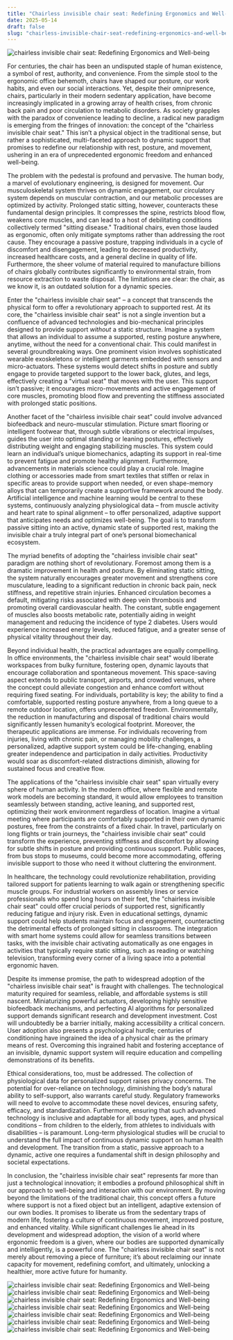 ```yaml
---
title: "Chairless invisible chair seat: Redefining Ergonomics and Well-being"
date: 2025-05-14
draft: false
slug: "chairless-invisible-chair-seat-redefining-ergonomics-and-well-being" 
---
```


![chairless invisible chair seat: Redefining Ergonomics and Well-being](https://ae01.alicdn.com/kf/Sc7398062a36c45f4826dbf52f68948d2a/Wearable-invisible-seat-artifact-exoskeleton-chairless-chair-chair-human-wearable-chair-magic-Outdoor-fishing-chair.jpg_Q90.jpg_.webp "chairless invisible chair seat: Redefining Ergonomics and Well-being")

For centuries, the chair has been an undisputed staple of human existence, a symbol of rest, authority, and convenience. From the simple stool to the ergonomic office behemoth, chairs have shaped our posture, our work habits, and even our social interactions. Yet, despite their omnipresence, chairs, particularly in their modern sedentary application, have become increasingly implicated in a growing array of health crises, from chronic back pain and poor circulation to metabolic disorders. As society grapples with the paradox of convenience leading to decline, a radical new paradigm is emerging from the fringes of innovation: the concept of the "chairless invisible chair seat." This isn’t a physical object in the traditional sense, but rather a sophisticated, multi-faceted approach to dynamic support that promises to redefine our relationship with rest, posture, and movement, ushering in an era of unprecedented ergonomic freedom and enhanced well-being.

The problem with the pedestal is profound and pervasive. The human body, a marvel of evolutionary engineering, is designed for movement. Our musculoskeletal system thrives on dynamic engagement, our circulatory system depends on muscular contraction, and our metabolic processes are optimized by activity. Prolonged static sitting, however, counteracts these fundamental design principles. It compresses the spine, restricts blood flow, weakens core muscles, and can lead to a host of debilitating conditions collectively termed "sitting disease." Traditional chairs, even those lauded as ergonomic, often only mitigate symptoms rather than addressing the root cause. They encourage a passive posture, trapping individuals in a cycle of discomfort and disengagement, leading to decreased productivity, increased healthcare costs, and a general decline in quality of life. Furthermore, the sheer volume of material required to manufacture billions of chairs globally contributes significantly to environmental strain, from resource extraction to waste disposal. The limitations are clear: the chair, as we know it, is an outdated solution for a dynamic species.

Enter the "chairless invisible chair seat" – a concept that transcends the physical form to offer a revolutionary approach to supported rest. At its core, the "chairless invisible chair seat" is not a single invention but a confluence of advanced technologies and bio-mechanical principles designed to provide support *without* a static structure. Imagine a system that allows an individual to assume a supported, resting posture anywhere, anytime, without the need for a conventional chair. This could manifest in several groundbreaking ways. One prominent vision involves sophisticated wearable exoskeletons or intelligent garments embedded with sensors and micro-actuators. These systems would detect shifts in posture and subtly engage to provide targeted support to the lower back, glutes, and legs, effectively creating a "virtual seat" that moves with the user. This support isn’t passive; it encourages micro-movements and active engagement of core muscles, promoting blood flow and preventing the stiffness associated with prolonged static positions.

Another facet of the "chairless invisible chair seat" could involve advanced biofeedback and neuro-muscular stimulation. Picture smart flooring or intelligent footwear that, through subtle vibrations or electrical impulses, guides the user into optimal standing or leaning postures, effectively distributing weight and engaging stabilizing muscles. This system could learn an individual’s unique biomechanics, adapting its support in real-time to prevent fatigue and promote healthy alignment. Furthermore, advancements in materials science could play a crucial role. Imagine clothing or accessories made from smart textiles that stiffen or relax in specific areas to provide support when needed, or even shape-memory alloys that can temporarily create a supportive framework around the body. Artificial intelligence and machine learning would be central to these systems, continuously analyzing physiological data – from muscle activity and heart rate to spinal alignment – to offer personalized, adaptive support that anticipates needs and optimizes well-being. The goal is to transform passive sitting into an active, dynamic state of supported rest, making the invisible chair a truly integral part of one’s personal biomechanical ecosystem.

The myriad benefits of adopting the "chairless invisible chair seat" paradigm are nothing short of revolutionary. Foremost among them is a dramatic improvement in health and posture. By eliminating static sitting, the system naturally encourages greater movement and strengthens core musculature, leading to a significant reduction in chronic back pain, neck stiffness, and repetitive strain injuries. Enhanced circulation becomes a default, mitigating risks associated with deep vein thrombosis and promoting overall cardiovascular health. The constant, subtle engagement of muscles also boosts metabolic rate, potentially aiding in weight management and reducing the incidence of type 2 diabetes. Users would experience increased energy levels, reduced fatigue, and a greater sense of physical vitality throughout their day.

Beyond individual health, the practical advantages are equally compelling. In office environments, the "chairless invisible chair seat" would liberate workspaces from bulky furniture, fostering open, dynamic layouts that encourage collaboration and spontaneous movement. This space-saving aspect extends to public transport, airports, and crowded venues, where the concept could alleviate congestion and enhance comfort without requiring fixed seating. For individuals, portability is key; the ability to find a comfortable, supported resting posture anywhere, from a long queue to a remote outdoor location, offers unprecedented freedom. Environmentally, the reduction in manufacturing and disposal of traditional chairs would significantly lessen humanity’s ecological footprint. Moreover, the therapeutic applications are immense. For individuals recovering from injuries, living with chronic pain, or managing mobility challenges, a personalized, adaptive support system could be life-changing, enabling greater independence and participation in daily activities. Productivity would soar as discomfort-related distractions diminish, allowing for sustained focus and creative flow.

The applications of the "chairless invisible chair seat" span virtually every sphere of human activity. In the modern office, where flexible and remote work models are becoming standard, it would allow employees to transition seamlessly between standing, active leaning, and supported rest, optimizing their work environment regardless of location. Imagine a virtual meeting where participants are comfortably supported in their own dynamic postures, free from the constraints of a fixed chair. In travel, particularly on long flights or train journeys, the "chairless invisible chair seat" could transform the experience, preventing stiffness and discomfort by allowing for subtle shifts in posture and providing continuous support. Public spaces, from bus stops to museums, could become more accommodating, offering invisible support to those who need it without cluttering the environment.

In healthcare, the technology could revolutionize rehabilitation, providing tailored support for patients learning to walk again or strengthening specific muscle groups. For industrial workers on assembly lines or service professionals who spend long hours on their feet, the "chairless invisible chair seat" could offer crucial periods of supported rest, significantly reducing fatigue and injury risk. Even in educational settings, dynamic support could help students maintain focus and engagement, counteracting the detrimental effects of prolonged sitting in classrooms. The integration with smart home systems could allow for seamless transitions between tasks, with the invisible chair activating automatically as one engages in activities that typically require static sitting, such as reading or watching television, transforming every corner of a living space into a potential ergonomic haven.

Despite its immense promise, the path to widespread adoption of the "chairless invisible chair seat" is fraught with challenges. The technological maturity required for seamless, reliable, and affordable systems is still nascent. Miniaturizing powerful actuators, developing highly sensitive biofeedback mechanisms, and perfecting AI algorithms for personalized support demands significant research and development investment. Cost will undoubtedly be a barrier initially, making accessibility a critical concern. User adoption also presents a psychological hurdle; centuries of conditioning have ingrained the idea of a physical chair as the primary means of rest. Overcoming this ingrained habit and fostering acceptance of an invisible, dynamic support system will require education and compelling demonstrations of its benefits.

Ethical considerations, too, must be addressed. The collection of physiological data for personalized support raises privacy concerns. The potential for over-reliance on technology, diminishing the body’s natural ability to self-support, also warrants careful study. Regulatory frameworks will need to evolve to accommodate these novel devices, ensuring safety, efficacy, and standardization. Furthermore, ensuring that such advanced technology is inclusive and adaptable for all body types, ages, and physical conditions – from children to the elderly, from athletes to individuals with disabilities – is paramount. Long-term physiological studies will be crucial to understand the full impact of continuous dynamic support on human health and development. The transition from a static, passive approach to a dynamic, active one requires a fundamental shift in design philosophy and societal expectations.

In conclusion, the "chairless invisible chair seat" represents far more than just a technological innovation; it embodies a profound philosophical shift in our approach to well-being and interaction with our environment. By moving beyond the limitations of the traditional chair, this concept offers a future where support is not a fixed object but an intelligent, adaptive extension of our own bodies. It promises to liberate us from the sedentary traps of modern life, fostering a culture of continuous movement, improved posture, and enhanced vitality. While significant challenges lie ahead in its development and widespread adoption, the vision of a world where ergonomic freedom is a given, where our bodies are supported dynamically and intelligently, is a powerful one. The "chairless invisible chair seat" is not merely about removing a piece of furniture; it’s about reclaiming our innate capacity for movement, redefining comfort, and ultimately, unlocking a healthier, more active future for humanity.

![chairless invisible chair seat: Redefining Ergonomics and Well-being](https://m.media-amazon.com/images/I/61B43oVLmBL._AC_SL1500_.jpg "chairless invisible chair seat: Redefining Ergonomics and Well-being") ![chairless invisible chair seat: Redefining Ergonomics and Well-being](https://down-id.img.susercontent.com/file/sg-11134201-7rfih-m44fuayiccbj73 "chairless invisible chair seat: Redefining Ergonomics and Well-being") ![chairless invisible chair seat: Redefining Ergonomics and Well-being](https://m.media-amazon.com/images/I/611CoIYdYvL._AC_SL1500_.jpg "chairless invisible chair seat: Redefining Ergonomics and Well-being") ![chairless invisible chair seat: Redefining Ergonomics and Well-being](https://ae01.alicdn.com/kf/S43e1abc6a13545299fdba139f258393co/Chairless-chair-wearable-invisible-seat-artifact-exoskeleton-chairless-chair-chair-human-wearable-chair-magic.jpg "chairless invisible chair seat: Redefining Ergonomics and Well-being") ![chairless invisible chair seat: Redefining Ergonomics and Well-being](https://images-na.ssl-images-amazon.com/images/I/618yrk9yP9L.jpg "chairless invisible chair seat: Redefining Ergonomics and Well-being") ![chairless invisible chair seat: Redefining Ergonomics and Well-being](https://m.media-amazon.com/images/I/51zVd0NmdtL._AC_SL1500_.jpg "chairless invisible chair seat: Redefining Ergonomics and Well-being") ![chairless invisible chair seat: Redefining Ergonomics and Well-being](https://images-na.ssl-images-amazon.com/images/I/61Po5u+CyIL.jpg "chairless invisible chair seat: Redefining Ergonomics and Well-being")